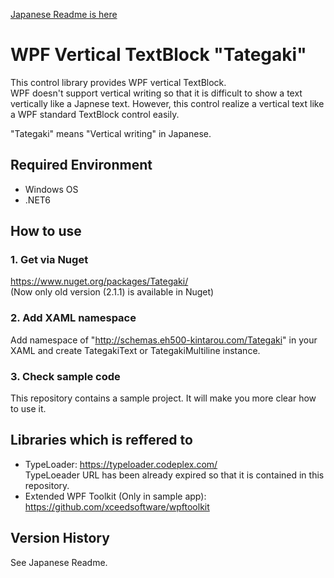 [Japanese Readme is here](README.md)

# WPF Vertical TextBlock "Tategaki"

This control library provides WPF vertical TextBlock.  
WPF doesn't support vertical writing so that it is difficult to show a text vertically like a Japnese text. However, this control realize a vertical text like a WPF standard TextBlock control easily.

"Tategaki" means "Vertical writing" in Japanese.

## Required Environment

- Windows OS
- .NET6

## How to use
### 1. Get via Nuget
https://www.nuget.org/packages/Tategaki/  
(Now only old version (2.1.1) is available in Nuget)

### 2. Add XAML namespace
Add namespace of "http://schemas.eh500-kintarou.com/Tategaki" in your XAML and create TategakiText or TategakiMultiline instance.

### 3. Check sample code

This repository contains a sample project. It will make you more clear how to use it.

## Libraries which is reffered to
- TypeLoader: https://typeloader.codeplex.com/  
TypeLoeader URL has been already expired so that it is contained in this repository.
- Extended WPF Toolkit (Only in sample app): https://github.com/xceedsoftware/wpftoolkit

## Version History
See Japanese Readme.
